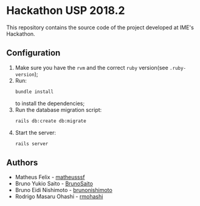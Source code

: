 # Hackathon USP 2018.2

This repository contains the source code of the project developed at IME's Hackathon.

## Configuration

1. Make sure you have the `rvm` and the correct `ruby` version(see `.ruby-version`);
2. Run:
    ```bash
    bundle install
    ```
    to install the dependencies;
3. Run the database migration script:
    ```bash
    rails db:create db:migrate
    ```
4. Start the server:
    ```bash
    rails server
    ```

## Authors

- Matheus Felix - [matheusssf](https://github.com/matheusssf/)
- Bruno Yukio Saito - [BrunoSaito](https://github.com/BrunoSaito)
- Bruno Eidi Nishimoto - [brunonishimoto](https://github.com/brunonishimoto)
- Rodrigo Masaru Ohashi - [rmohashi](https://github.com/rmohashi)
